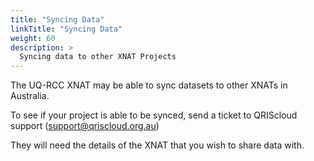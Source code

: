 ```yaml
---
title: "Syncing Data"
linkTitle: "Syncing Data"
weight: 60
description: >
  Syncing data to other XNAT Projects
---
```


The UQ-RCC XNAT may be able to sync datasets to other XNATs in Australia. 

To see if your project is able to be synced, send a ticket to QRIScloud support (support@qriscloud.org.au)

They will need the details of the XNAT that you wish to share data with.